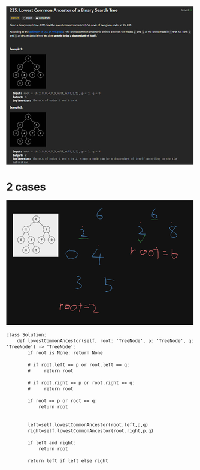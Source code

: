 <img src="photo/235. Lowest Common Ancestor of a Binary Search Tree.jpg" width="500">

# 2 cases

<img src="draw/235. Lowest Common Ancestor of a Binary Search Tree.jpg" width="500">


```
class Solution:
    def lowestCommonAncestor(self, root: 'TreeNode', p: 'TreeNode', q: 'TreeNode') -> 'TreeNode':
        if root is None: return None

        # if root.left == p or root.left == q:
        #     return root

        # if root.right == p or root.right == q:
        #     return root

        if root == p or root == q:
            return root

        
        left=self.lowestCommonAncestor(root.left,p,q)
        right=self.lowestCommonAncestor(root.right,p,q)

        if left and right:
            return root

        return left if left else right
```
